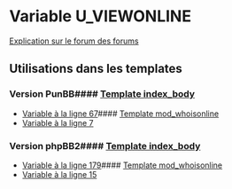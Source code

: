 # Variable U_VIEWONLINE
[Explication sur le forum des forums](http://forum.forumactif.com/t294113-listing-des-variables#U_VIEWONLINE)
## Utilisations dans les templates
### Version PunBB#### [Template index_body](punbb/index_body.md)
* [Variable à la ligne 67](../punbb/index_body.tpl#L67)#### [Template mod_whoisonline](punbb/mod_whoisonline.md)
* [Variable à la ligne 7](../punbb/mod_whoisonline.tpl#L7)
### Version phpBB2#### [Template index_body](subsilver/index_body.md)
* [Variable à la ligne 179](../subsilver/index_body.tpl#L179)#### [Template mod_whoisonline](subsilver/mod_whoisonline.md)
* [Variable à la ligne 15](../subsilver/mod_whoisonline.tpl#L15)